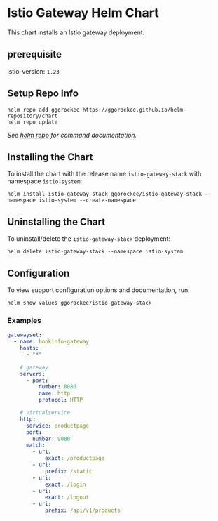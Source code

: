 # Istio Gateway Helm Chart

This chart installs an Istio gateway deployment.

## prerequisite
istio-version: `1.23`

## Setup Repo Info

```console
helm repo add ggorockee https://ggorockee.github.io/helm-repository/chart
helm repo update
```

_See [helm repo](https://helm.sh/docs/helm/helm_repo/) for command documentation._

## Installing the Chart

To install the chart with the release name `istio-gateway-stack` with namespace `istio-system`:

```console
helm install istio-gateway-stack ggorockee/istio-gateway-stack --namespace istio-system --create-namespace
```

## Uninstalling the Chart

To uninstall/delete the `istio-gateway-stack` deployment:

```console
helm delete istio-gateway-stack --namespace istio-system
```

## Configuration

To view support configuration options and documentation, run:

```console
helm show values ggorockee/istio-gateway-stack
```

### Examples

```yaml
gatewayset:
  - name: bookinfo-gateway
    hosts:
      - "*"

    # gateway
    servers:
      - port:
          number: 8080
          name: http
          protocol: HTTP

    # virtualservice
    http:
      service: productpage
      port:
        number: 9080
      match:
        - uri:
            exact: /productpage
        - uri:
            prefix: /static
        - uri:
            exact: /login
        - uri:
            exact: /logout
        - uri:
            prefix: /api/v1/products
```
